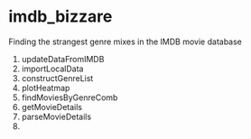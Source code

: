 # imdb_bizzare
Finding the strangest genre mixes in the IMDB movie database

1. updateDataFromIMDB
2. importLocalData
3. constructGenreList
4. plotHeatmap
5. findMoviesByGenreComb
6. getMovieDetails
7. parseMovieDetails
8. 